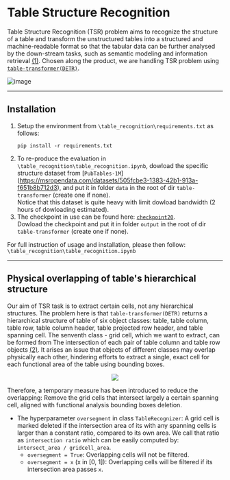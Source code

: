 # Table Structure Recognition
Table Structure Recognition (TSR) problem aims to recognize the structure of a table and transform the unstructured tables into a structured and machine-readable format so that the tabular data can be further analysed by the down-stream tasks, such as semantic modeling and information retrieval [(1)](https://arxiv.org/abs/2203.03819).
Chosen along the product, we are handling TSR problem using [`table-transformer(DETR)`](https://github.com/microsoft/table-transformer).

![image](https://user-images.githubusercontent.com/86721208/185638706-62903496-ff20-4bfc-bf8a-e98bde5b2059.png)

---
## Installation

1. Setup the environment from `\table_recognition\requirements.txt` as follows:
    ```
    pip install -r requirements.txt
    ```
2. To re-produce the evaluation in `\table_recognition\table_recognition.ipynb`, dowload the specific structure dataset from [`PubTables-1M`]     (https://msropendata.com/datasets/505fcbe3-1383-42b1-913a-f651b8b712d3), and put it in folder `data` in the root of dir `table-transformer` (create one if none). </br>
   Notice that this dataset is quite heavy with limit dowload bandwidth (2 hours of dowloading estimated).
3. The checkpoint in use can be found here: [`checkpoint20`](https://pubtables1m.blob.core.windows.net/model/pubtables1m_structure_detr_r18.pth). </br>
   Dowload the checkpoint and put it in folder `output` in the root of dir `table-transformer` (create one if none).

For full instruction of usage and installation, please then follow: `\table_recognition\table_recognition.ipynb`

---
## Physical overlapping of table's hierarchical structure
Our aim of TSR task is to extract certain cells, not any hierarchical structures. The problem here is that `table-transformer(DETR)` returns a hierarchical structure of table of six object classes: table, table column, table row, table column header, table projected row header, and table spanning cell. The senventh class - grid cell, which we want to extract, can be formed from The intersection of each pair of table column and table row objects [(2)](https://arxiv.org/abs/2110.00061). It arises an issue that objects of different classes may overlap physically each other, hindering efforts to extract a single, exact cell for each functional area of the table using bounding boxes.

<p align="center">
  <img src="https://user-images.githubusercontent.com/86721208/185650042-4873417b-ee04-4026-b595-ade1d1d8d044.jpg">
</p>

Therefore, a temporary measure has been introduced to reduce the overlapping: Remove the grid cells that intersect largely a certain spanning cell, aligned with functional analysis bounding boxes deletion.
- The hyperparameter `oversegment` in class `TableRecognizer`: A grid cell is marked deleted if the intersection area of its with any spanning cells is larger than a constant ratio, compared to its own area. We call that ratio as `intersection ratio` which can be easily computed by: `intersect_area / gridcell_area`.
    - `oversegment = True`: Overlapping cells will not be filtered.
    - `oversegment = x` (x in [0, 1]): Overlapping cells will be filtered if its intersection area passes `x`.


